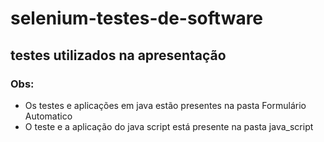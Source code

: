 # selenium-testes-de-software
## testes utilizados na apresentação

### Obs:

- Os testes e aplicações em java estão presentes na pasta Formulário Automatico
- O teste e a aplicação do java script está presente na pasta java_script
